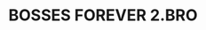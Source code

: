 ---
layout: showcase
title: "BOSSES FOREVER 2.BRO"
flash: http://www.bossesforever.com/
windows: http://www.bossesforever.com/
android: https://www.ouya.tv/game/BOSSES-FOREVER-2BRO/
mac: http://www.bossesforever.com/
website: http://www.bossesforever.com/
---